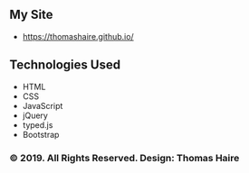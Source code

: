 ## My Site 
+ https://thomashaire.github.io/
## Technologies Used
+ HTML
+ CSS
+ JavaScript
+ jQuery 
+ typed.js
+ Bootstrap

### © 2019. All Rights Reserved. Design: Thomas Haire

